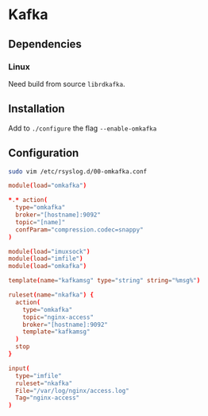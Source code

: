 # Kafka

## Dependencies

### Linux

Need build from source `librdkafka`.

## Installation

Add to `./configure` the flag `--enable-omkafka`

## Configuration

```sh
sudo vim /etc/rsyslog.d/00-omkafka.conf
```

```conf
module(load="omkafka")

*.* action(
  type="omkafka"
  broker="[hostname]:9092"
  topic="[name]"
  confParam="compression.codec=snappy"
)
```

```conf
module(load="imuxsock")
module(load="imfile")
module(load="omkafka")

template(name="kafkamsg" type="string" string="%msg%")

ruleset(name="nkafka") {
  action(
    type="omkafka"
    topic="nginx-access"
    broker="[hostname]:9092"
    template="kafkamsg"
  )
  stop
}

input(
  type="imfile"
  ruleset="nkafka"
  File="/var/log/nginx/access.log"
  Tag="nginx-access"
)
```
